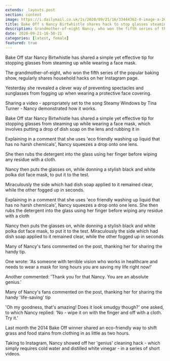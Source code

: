 ```yaml
---
extends: _layouts.post
section: content
image: https://i.dailymail.co.uk/1s/2020/09/21/16/33444362-0-image-a-20_1600702900790.jpg 
title: Bake Off s Nancy Birtwhistle shares hack to stop glasses steaming up while wearing a face mask 
description: Grandmother-of-eight Nancy, who won the fifth series of the popular baking show, regularly shares household hacks on her Instagram page - and this one went down a treat with fans. 
date: 2020-09-21-16-50-21 
categories: [latest, female] 
featured: true 
--- 
```

Bake Off star Nancy Birtwhistle has shared a simple yet effective tip for stopping glasses from steaming up while wearing a face mask.

The grandmother-of-eight, who won the fifth series of the popular baking show, regularly shares household hacks on her Instagram page.

Yesterday she revealed a clever way of preventing spectacles and sunglasses from fogging up when wearing a protective face covering.

Sharing a video - appropriately set to the song Steamy Windows by Tina Turner - Nancy demonstrated how it works.

Bake Off star Nancy Birtwhistle has shared a simple yet effective tip for stopping glasses from steaming up while wearing a face mask, which involves putting a drop of dish soap on the lens and rubbing it in

Explaining in a comment that she uses 'eco friendly washing up liquid that has no harsh chemicals', Nancy squeezes a drop onto one lens.

She then rubs the detergent into the glass using her finger before wiping any residue with a cloth.

Nancy then puts the glasses on, while donning a stylish black and white polka dot face mask, to put it to the test.

Miraculously the side which had dish soap applied to it remained clear, while the other fogged up in seconds. 

Explaining in a comment that she uses 'eco friendly washing up liquid that has no harsh chemicals', Nancy squeezes a drop onto one lens. She then rubs the detergent into the glass using her finger before wiping any residue with a cloth

Nancy then puts the glasses on, while donning a stylish black and white polka dot face mask, to put it to the test. Miraculously the side which had dish soap applied to it remained clear, while the other fogged up in seconds

Many of Nancy's fans commented on the post, thanking her for sharing the handy tip. 

One wrote: 'As someone with terrible vision who works in healthcare and needs to wear a mask for long hours you are saving my life right now!'

Another commented: 'Thank you for that Nancy. You are an absolute genius.'







Many of Nancy's fans commented on the post, thanking her for sharing the handy 'life-saving' tip

'Oh my goodness, that's amazing! Does it look smudgy though?' one asked, to which Nancy replied: 'No - wipe it on with the finger and off with a cloth. Try it.' 

Last month the 2014 Bake Off winner shared an eco-friendly way to shift grass and food stains from clothing in as little as two hours.

Taking to Instagram, Nancy showed off her 'genius' cleaning hack - which simply requires cold water and distilled white vinegar - in a series of short videos.

